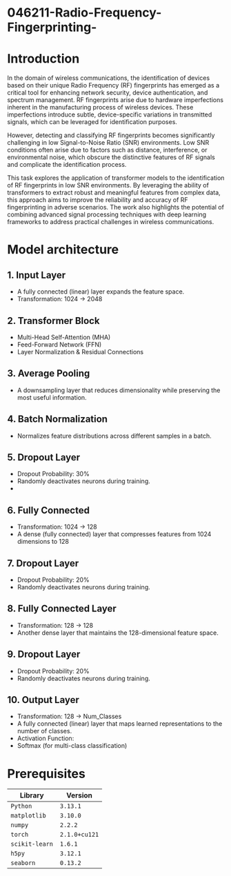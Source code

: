 # 046211-Radio-Frequency-Fingerprinting-
# Introduction
In the domain of wireless communications, the identification of devices based on their unique Radio Frequency (RF) fingerprints has emerged as a critical tool for enhancing network security, device authentication, and spectrum management. RF fingerprints arise due to hardware imperfections inherent in the manufacturing process of wireless devices. These imperfections introduce subtle, device-specific variations in transmitted signals, which can be leveraged for identification purposes.

However, detecting and classifying RF fingerprints becomes significantly challenging in low Signal-to-Noise Ratio (SNR) environments. Low SNR conditions often arise due to factors such as distance, interference, or environmental noise, which obscure the distinctive features of RF signals and complicate the identification process.

This task explores the application of transformer models to the identification of RF fingerprints in low SNR environments. By leveraging the ability of transformers to extract robust and meaningful features from complex data, this approach aims to improve the reliability and accuracy of RF fingerprinting in adverse scenarios. The work also highlights the potential of combining advanced signal processing techniques with deep learning frameworks to address practical challenges in wireless communications.

# Model architecture
## 1. Input Layer
- A fully connected (linear) layer expands the feature space.
- Transformation: 1024 → 2048

## 2. Transformer Block
-  Multi-Head Self-Attention (MHA)
- Feed-Forward Network (FFN)
- Layer Normalization & Residual Connections
  
## 3.  Average Pooling
- A downsampling layer that reduces dimensionality while preserving the most useful information.
 
## 4. Batch Normalization
- Normalizes feature distributions across different samples in a batch.

## 5. Dropout Layer
- Dropout Probability: 30%
- Randomly deactivates neurons during training.
- 
## 6. Fully Connected 
- Transformation: 1024 → 128
- A dense (fully connected) layer that compresses features from 1024 dimensions to 128

## 7. Dropout Layer
- Dropout Probability: 20%
- Randomly deactivates neurons during training.

## 8. Fully Connected Layer
- Transformation: 128 → 128
- Another dense layer that maintains the 128-dimensional feature space.

## 9. Dropout Layer
- Dropout Probability: 20%
- Randomly deactivates neurons during training.

## 10. Output Layer
- Transformation: 128 → Num_Classes
- A fully connected (linear) layer that maps learned representations to the number of classes.
- Activation Function:
- Softmax (for multi-class classification)

# Prerequisites
|Library         | Version |
|--------------------|----|
|`Python`| `3.13.1`|
|`matplotlib`| `3.10.0`|
|`numpy`| `2.2.2`|
|`torch`| `2.1.0+cu121`|
|`scikit-learn`| `1.6.1`|
|`h5py`| `3.12.1`|
|`seaborn`| `0.13.2` |



